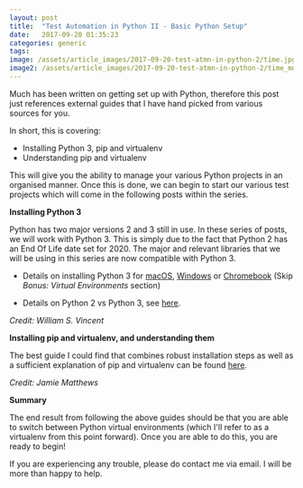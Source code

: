 ```yaml
---
layout: post
title:  "Test Automation in Python II - Basic Python Setup"
date:   2017-09-20 01:35:23
categories: generic
tags: 
image: /assets/article_images/2017-09-20-test-atmn-in-python-2/time.jpg
image2: /assets/article_images/2017-09-20-test-atmn-in-python-2/time_mobile.jpg
---
```


Much has been written on getting set up with Python, therefore this post just references external guides that I have hand picked from various sources for you.

In short, this is covering:

* Installing Python 3, pip and virtualenv
* Understanding pip and virtualenv

This will give you the ability to manage your various Python projects in an organised manner. Once this is done, we can begin to start our various test projects which will come in the following posts within the series.


**Installing Python 3**

Python has two major versions 2 and 3 still in use. In these series of posts, we will work with Python 3. This is simply due to the fact that Python 2 has an End Of Life date set for 2020. The major and relevant libraries that we will be using in this series are now compatible with Python 3.


* Details on installing Python 3 for [macOS][macOS], [Windows][Windows] or [Chromebook][Chromebook] (Skip *Bonus: Virtual Environments* section)

* Details on Python 2 vs Python 3, see [here][py2vpy3].

*Credit: William S. Vincent*


**Installing pip and virtualenv, and understanding them**

The best guide I could find that combines robust installation steps as well as a sufficient explanation of pip and virtualenv can be found [here][pipvenv].

*Credit: Jamie Matthews*


**Summary**

The end result from following the above guides should be that you are able to switch between Python virtual environments (which I'll refer to as a virtualenv from this point forward). Once you are able to do this, you are ready to begin!

If you are experiencing any trouble, please do contact me via email. I will be more than happy to help.

[macOS]: https://wsvincent.com/install-python3-mac/
[Windows]: https://wsvincent.com/install-python3-windows/
[Chromebook]: https://wsvincent.com/install-python3-chromebook/
[py2vpy3]: https://wsvincent.com/python2-vs-python3/
[pipvenv]: https://www.dabapps.com/blog/introduction-to-pip-and-virtualenv-python/
